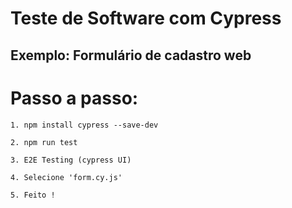 # Teste de Software com Cypress 

## Exemplo: Formulário de cadastro web

# Passo a passo:

    1. npm install cypress --save-dev

    2. npm run test

    3. E2E Testing (cypress UI)

    4. Selecione 'form.cy.js'

    5. Feito !
